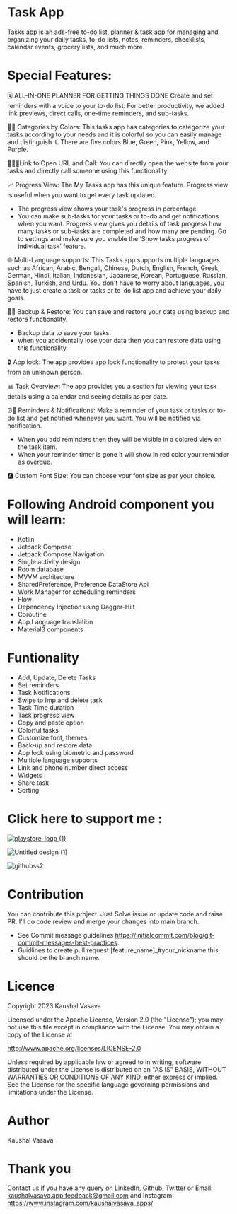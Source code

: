 # Task App
Tasks app is an ads-free to-do list, planner & task app for managing and organizing your daily tasks, to-do lists, notes, reminders, checklists, calendar events, grocery lists, and much more.

# Special Features:

🗓️ ALL-IN-ONE PLANNER FOR GETTING THINGS DONE
Create and set reminders with a voice to your to-do list.
For better productivity, we added link previews, direct calls, one-time reminders, and sub-tasks.

🌈📂 Categories by Colors:
This tasks app has categories to categorize your tasks according to your needs and it is colorful so you can easily manage and distinguish it. There are five colors Blue, Green, Pink, Yellow, and Purple.

🔗🌐📞Link to Open URL and Call:
You can directly open the website from your tasks and directly call someone using this functionality.

📈 Progress View:
The My Tasks app has this unique feature. Progress view is useful when you want to get every task updated.
- The progress view shows your task's progress in percentage.
- You can make sub-tasks for your tasks or to-do and get notifications when you want. Progress view gives you details of task progress how many tasks or sub-tasks are completed and how many are pending.
Go to settings and make sure you enable the ‘Show tasks progress of individual task’ feature.

🌐 Multi-Language supports:
This Tasks app supports multiple languages such as African, Arabic, Bengali, Chinese, Dutch, English, French, Greek, German, Hindi, Italian, Indonesian, Japanese, Korean, Portuguese, Russian, Spanish, Turkish, and Urdu.
You don't have to worry about languages, you have to just create a task or tasks or to-do list app and achieve your daily goals.

🔄🔁 Backup & Restore:
You can save and restore your data using backup and restore functionality.
- Backup data to save your tasks.
- when you accidentally lose your data then you can restore data using this functionality.

🔒 App lock:
The app provides app lock functionality to protect your tasks from an unknown person.

📊 Task Overview: 
The app provides you a section for viewing your task details using a calendar and seeing details as per date.

⏰🔔 Reminders & Notifications:
Make a reminder of your task or tasks or to-do list and get notified whenever you want. You will be notified via notification.
- When you add reminders then they will be visible in a colored view on the task item.
- When your reminder timer is gone it will show in red color your reminder as overdue.

🅰 Custom Font Size:
You can choose your font size as per your choice.

# Following Android component you will learn:
- Kotlin
- Jetpack Compose
- Jetpack Compose Navigation
- Single activity design
- Room database
- MVVM architecture
- SharedPreference, Preference DataStore Api
- Work Manager for scheduling reminders 
- Flow
- Dependency Injection using Dagger-Hilt
- Coroutine
- App Language translation
- Material3 components

# Funtionality
- Add, Update, Delete Tasks
- Set reminders
- Task Notifications
- Swipe to Imp and delete task
- Task Time duration
- Task progress view
- Copy and paste option
- Colorful tasks
- Customize font, themes
- Back-up and restore data
- App lock using biometric and password
- Multiple language supports
- Link and phone number direct access
- Widgets
- Share task
- Sorting 

# Click here to support me :


[![playstore_logo (1)](https://user-images.githubusercontent.com/49050597/144359511-fd4cc136-3d9f-45d5-8598-506a45f8d170.png)](https://play.google.com/store/apps/details?id=com.lahsuak.apps.tasks)



![Untitled design (1)](https://github.com/KaushalVasava/Tasks/assets/49050597/1166b0c2-3977-4df2-8dd3-9979a6f454c6)

![githubss2](https://github.com/KaushalVasava/Tasks/assets/49050597/1bb0cff1-3cfe-43c0-b6bf-d70b7756ce42)

# Contribution
You can contribute this project. Just Solve issue or update code and raise PR. I'll do code review and merge your changes into main branch.

- See Commit message guidelines https://initialcommit.com/blog/git-commit-messages-best-practices.
- Guidlines to create pull request [feature_name]_#your_nickname this should be the branch name.

# Licence
Copyright 2023 Kaushal Vasava

Licensed under the Apache License, Version 2.0 (the "License"); you may not use this file except in compliance with the License. You may obtain a copy of the License at

http://www.apache.org/licenses/LICENSE-2.0

Unless required by applicable law or agreed to in writing, software distributed under the License is distributed on an "AS IS" BASIS, WITHOUT WARRANTIES OR CONDITIONS OF ANY KIND, either express or implied. See the License for the specific language governing permissions and limitations under the License.

# Author
Kaushal Vasava

# Thank you
Contact us if you have any query on LinkedIn, Github, Twitter or
Email: kaushalvasava.app.feedback@gmail.com
and Instagram: https://www.instagram.com/kaushalvasava_apps/
